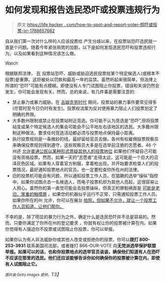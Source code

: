 # 如何发现和报告选民恐吓或投票违规行为

> 原文:[https://life hacker . com/how-to-spot-and-report-voter-恫吓或投票-irr-1788657662](https://lifehacker.com/how-to-spot-and-report-voter-intimidation-or-ballot-irr-1788657662)

自从我们第一次对什么样的人应该投票给 产生分歧以来，在投票站恐吓选民就一直是个问题。随着今年紧张局势的加剧，以下是如何发现选民恐吓和投票违规行为，以及如果看到这种情况该怎么做。

Watch

根据联邦法律， [在](https://www.law.cornell.edu/uscode/text/18/594) 投票站恐吓、威胁或胁迫选民投票给某个特定候选人(或根本不投票)是重罪。这将被处以罚款和最高一年的监禁。虽然听起来很简单，但法律上所谓的“恐吓”可能有点模糊。即使没有人专门试图阻止你投票，错误和失误仍然会发生，你可能会发现有关。然而，总的来说，有几件事是需要注意的:

*   禁止暴力或暴力威胁。在 [吉姆克劳时代](https://en.wikipedia.org/wiki/Jim_Crow_laws) 期间，投票站的暴力事件要常见得多(尽管时至今日仍时有发生)。投票权法案为反对使用暴力阻止人们投票划定了明确的界限。
*   大多数州限制或禁止在投票站附近竞选。你可能不认为竞选是“恐吓”,但将投票站变成某个特定候选人的集会可能会不公平地左右该地区的选民。大多数州限制这种做法，要求任何竞选活动都必须与投票地点保持最小距离。
*   执行投票规则是一条微妙的线，最好留给官员去做。各州有权雇佣投票观察员来确保投票规则得到遵守，这些观察员大多是在选举前注册的志愿者。46 个州还 [允许普通公民以某种形式质疑其他人的投票地位](https://www.propublica.org/article/trumps-call-for-a-flood-of-poll-watchers-could-disrupt-some-voting-places) 如果他们怀疑自己可能没有资格投票。然而，如果一天的“志愿者”走得太远，这可能是一个巨大的沼泽灰色区域。如果有人穿着官方制服，拿着枪出现，并开始要求检查人们的投票情况，最好通知投票地点的官员。也一定要检查你所在州的法律。
*   旧的投票机可能会有问题，所以通知投票工作人员。在猖獗的选举“操纵”指控中，如果你试图点击一名候选人，而电子投票机却为其他人亮起，这很容易让人担心。虽然你的第一直觉可能会去投票操纵，但真正的罪魁祸首是 [可能是老旧、笨重的触摸屏](http://www.npr.org/2016/10/26/499450796/some-machines-are-flipping-votes-but-that-doesnt-mean-theyre-rigged) 。如果您的机器似乎运行不正常，只需通知投票工作人员。如果你所在的州 允许，你可以在展台 [拍照，但如果不允许，就让一个投票工作人员知道，让他们帮你。](http://lifehacker.com/preview/where-you-can-and-cant-take-ballot-selfies-1788660715)

不幸的是，除了明显的暴力行为之外，确定什么是选民恐吓并不总是容易的。然而，只要你满足了你所在州的登记要求 ，你就有权让你的投票被计算在内。如果你觉得有人强迫你不投票或试图阻止你投票，你可以举报。

如果你认为有人非法威胁你或其他人改变或拒绝你的投票，你可以**拨打 800-253-3931** 联系美国司法部，或者拨打 866-OUR-VOTE 向**无党派选举保护联盟举报。如果可以的话，也和你投票地点的选举官员谈谈，确保他们知道有人在恐吓不应该在那里的选民。他们还应该能够告诉你如何确保你的投票被计算在内，即使有人试图阻止它。**

*<small>图片由 Getty Images 提供。</small>T3】*